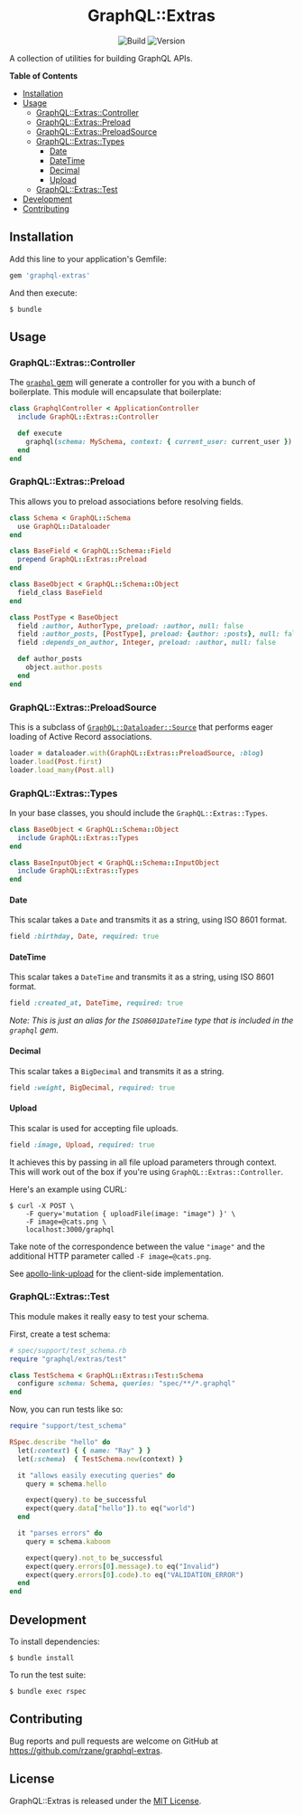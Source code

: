 <h1 align="center">GraphQL::Extras</h1>

<div align="center">

![Build](https://github.com/rzane/graphql-extras/workflows/Build/badge.svg)
![Version](https://img.shields.io/gem/v/graphql-extras)

</div>

A collection of utilities for building GraphQL APIs.

**Table of Contents**

- [Installation](#installation)
- [Usage](#usage)
  - [GraphQL::Extras::Controller](#graphqlextrascontroller)
  - [GraphQL::Extras::Preload](#graphqlextraspreload)
  - [GraphQL::Extras::PreloadSource](#graphqlextraspreloadsource)
  - [GraphQL::Extras::Types](#graphqlextrastypes)
    - [Date](#date)
    - [DateTime](#datetime)
    - [Decimal](#decimal)
    - [Upload](#upload)
  - [GraphQL::Extras::Test](#graphqlextrastest)
- [Development](#development)
- [Contributing](#contributing)

## Installation

Add this line to your application's Gemfile:

```ruby
gem 'graphql-extras'
```

And then execute:

    $ bundle

## Usage

### GraphQL::Extras::Controller

The [`graphql` gem](https://github.com/rmosolgo/graphql-ruby) will generate a controller for you with a bunch of boilerplate. This module will encapsulate that boilerplate:

```ruby
class GraphqlController < ApplicationController
  include GraphQL::Extras::Controller

  def execute
    graphql(schema: MySchema, context: { current_user: current_user })
  end
end
```

### GraphQL::Extras::Preload

This allows you to preload associations before resolving fields.

```ruby
class Schema < GraphQL::Schema
  use GraphQL::Dataloader
end

class BaseField < GraphQL::Schema::Field
  prepend GraphQL::Extras::Preload
end

class BaseObject < GraphQL::Schema::Object
  field_class BaseField
end

class PostType < BaseObject
  field :author, AuthorType, preload: :author, null: false
  field :author_posts, [PostType], preload: {author: :posts}, null: false
  field :depends_on_author, Integer, preload: :author, null: false

  def author_posts
    object.author.posts
  end
end
```

### GraphQL::Extras::PreloadSource

This is a subclass of [`GraphQL::Dataloader::Source`](https://graphql-ruby.org/dataloader/overview.html) that performs eager loading of Active Record associations.

```ruby
loader = dataloader.with(GraphQL::Extras::PreloadSource, :blog)
loader.load(Post.first)
loader.load_many(Post.all)
```

### GraphQL::Extras::Types

In your base classes, you should include the `GraphQL::Extras::Types`.

```ruby
class BaseObject < GraphQL::Schema::Object
  include GraphQL::Extras::Types
end

class BaseInputObject < GraphQL::Schema::InputObject
  include GraphQL::Extras::Types
end
```

#### Date

This scalar takes a `Date` and transmits it as a string, using ISO 8601 format.

```ruby
field :birthday, Date, required: true
```

#### DateTime

This scalar takes a `DateTime` and transmits it as a string, using ISO 8601 format.

```ruby
field :created_at, DateTime, required: true
```

_Note: This is just an alias for the `ISO8601DateTime` type that is included in the `graphql` gem._

#### Decimal

This scalar takes a `BigDecimal` and transmits it as a string.

```ruby
field :weight, BigDecimal, required: true
```

#### Upload

This scalar is used for accepting file uploads.

```ruby
field :image, Upload, required: true
```

It achieves this by passing in all file upload parameters through context. This will work out of the box if you're using `GraphQL::Extras::Controller`.

Here's an example using CURL:

    $ curl -X POST \
        -F query='mutation { uploadFile(image: "image") }' \
        -F image=@cats.png \
        localhost:3000/graphql

Take note of the correspondence between the value `"image"` and the additional HTTP parameter called `-F image=@cats.png`.

See [apollo-link-upload](https://github.com/rzane/apollo-link-upload) for the client-side implementation.

### GraphQL::Extras::Test

This module makes it really easy to test your schema.

First, create a test schema:

```ruby
# spec/support/test_schema.rb
require "graphql/extras/test"

class TestSchema < GraphQL::Extras::Test::Schema
  configure schema: Schema, queries: "spec/**/*.graphql"
end
```

Now, you can run tests like so:

```ruby
require "support/test_schema"

RSpec.describe "hello" do
  let(:context) { { name: "Ray" } }
  let(:schema)  { TestSchema.new(context) }

  it "allows easily executing queries" do
    query = schema.hello

    expect(query).to be_successful
    expect(query.data["hello"]).to eq("world")
  end

  it "parses errors" do
    query = schema.kaboom

    expect(query).not_to be_successful
    expect(query.errors[0].message).to eq("Invalid")
    expect(query.errors[0].code).to eq("VALIDATION_ERROR")
  end
end
```

## Development

To install dependencies:

    $ bundle install

To run the test suite:

    $ bundle exec rspec

## Contributing

Bug reports and pull requests are welcome on GitHub at https://github.com/rzane/graphql-extras.


## License

GraphQL::Extras is released under the [MIT License](MIT-LICENSE).
